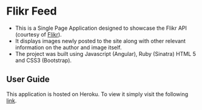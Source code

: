 
Flikr Feed
==========

- This is a Single Page Application designed to showcase the Flikr API (courtesy of [Flikr](https://www.flickr.com/)).
- It displays images newly posted to the site along with other relevant information on the author and image itself.
- The project was built using Javascript (Angular), Ruby (Sinatra) HTML 5 and CSS3 (Bootstrap).

User Guide
----------
This application is hosted on Heroku. To view it simply visit the following  [link]().
